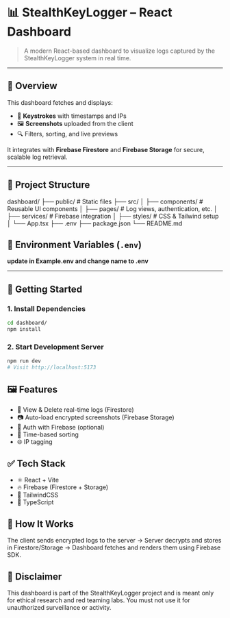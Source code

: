 # 📊 StealthKeyLogger – React Dashboard

> A modern React-based dashboard to visualize logs captured by the StealthKeyLogger system in real time.

---

## 🌟 Overview

This dashboard fetches and displays:
- 🧾 **Keystrokes** with timestamps and IPs
- 🖼 **Screenshots** uploaded from the client
- 🔍 Filters, sorting, and live previews

It integrates with **Firebase Firestore** and **Firebase Storage** for secure, scalable log retrieval.

---

## 📁 Project Structure

dashboard/
├── public/ # Static files
├── src/
│ ├── components/ # Reusable UI components
│ ├── pages/ # Log views, authentication, etc.
│ ├── services/ # Firebase integration
│ ├── styles/ # CSS & Tailwind setup
│ └── App.tsx
├── .env
├── package.json
└── README.md


## 🔐 Environment Variables (`.env`)
**update in Example.env and change name to .env**


---

## 🚀 Getting Started

### 1. Install Dependencies

```bash
cd dashboard/
npm install
```

### 2. Start Development Server
```bash
npm run dev
# Visit http://localhost:5173
```


## 🖼 Features
- 📌 View & Delete real-time logs (Firestore)
- 📷 Auto-load encrypted screenshots (Firebase Storage)
- 🔐 Auth with Firebase (optional)
- 📅 Time-based sorting
- 🌐 IP tagging

## ✅ Tech Stack
- ⚛️ React + Vite
- 🔥 Firebase (Firestore + Storage)
- 💨 TailwindCSS
- 🧪 TypeScript

## 🧠 How It Works
The client sends encrypted logs to the server → Server decrypts and stores in Firestore/Storage → Dashboard fetches and renders them using Firebase SDK.


## 📜 Disclaimer
This dashboard is part of the StealthKeyLogger project and is meant only for ethical research and red teaming labs. You must not use it for unauthorized surveillance or activity.
